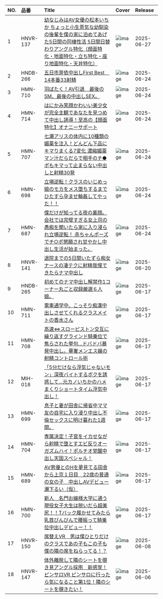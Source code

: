 |NO.|品番|Title|Cover|Release|
|:---|:---|:---|:---|:---|
1|HNVR-137|[幼なじみはAV女優の松本いちか ちょっと小生意気な幼馴染の後輩を僕の家に泊めてあげた5日間の同棲性活 5日間日替わりアングル特化（顔面特化・地面特化・立ち特化・座り地面特化・天井特化）](https://www.avmoive.top/index.php/archives/56678/)|![image](https://cdn.up-timely.com/image/25/content/79982/EJHLNhwWB6TwS3DNsSQxNnVPGuRu7UfO28Bbbvv1.jpg)|2025-06-27
2|HNDB-266|[五日市芽依中出しFirst Best　14本番33射精](https://www.avmoive.top/index.php/archives/57075/)|![image](https://cdn.up-timely.com/image/25/content/79981/qW84TyHrY1SBK2xxdAvGGEe4bpNSLWJyZswjVdjZ.jpg)|2025-06-24
3|HMN-710|[羽ばたく！AV引退　最後のSM、最後の中出しSEX。](https://www.avmoive.top/index.php/archives/57074/)|![image](https://cdn.up-timely.com/image/25/content/79979/9h0nAvCYXI7pZhlv3iDN8myY6WSCiLSCY9b7LxWe.jpg)|2025-06-24
4|HMN-714|[はにかみ笑顔かわいい美少女が完全主観であなたを見つめて中出し誘導！至高の【顔面特化】オナニーサポート](https://www.avmoive.top/index.php/archives/57073/)|![image](https://cdn.up-timely.com/image/25/content/79980/mrvpac87LCVzMNSvAI1Tb7wuEUidAFrfIrWofIGY.jpg)|2025-06-24
5|HMN-707|[七瀬アリスの体内に10種類の媚薬を注入！どんどん下品にキマりまくる7変化 濃縮媚薬マン汁だらだらで相手のチ●ポもキマって止まらない中出しと射精30発](https://www.avmoive.top/index.php/archives/57072/)|![image](https://cdn.up-timely.com/image/25/content/79978/zsKVTUB6JfiMfO6xALVLOCezXb34Hx7DCSLBBFDA.jpg)|2025-06-24
6|HMN-698|[立場逆転！クラスのいじめっ娘のモカをメス堕ちするまでひたすら孕ませ輪姦してやった！！](https://www.avmoive.top/index.php/archives/57071/)|![image](https://cdn.up-timely.com/image/25/content/79977/tvbP2X955rambSRMaKA5rLRMznJ5Ugy8RbqYi5xk.jpg)|2025-06-24
7|HMN-687|[僕だけが知ってる夜の裏顔。会社では完璧すぎる女上司の愚痴を聞いたら家に入り浸られ立場逆転！ 赤ちゃんポーズでチ○ポ懇願され甘やかし中出し生活が始まった。](https://www.avmoive.top/index.php/archives/57070/)|![image](https://cdn.up-timely.com/image/25/content/79976/0FaTvom8DTznVDyTz8hzeEgOcfFxEqhGlVoYxPfH.jpg)|2025-06-24
8|HNVR-141|[退院までの5日間いたずら痴女ナースの凄テクに射精我慢できたらナマ中出し](https://www.avmoive.top/index.php/archives/56993/)|![image](https://cdn.up-timely.com/image/25/content/79853/myQWa9mbwzTCfRzGPgRW2ok6KfNIqChWPjfnqXKi.jpg)|2025-06-20
9|HNDB-265|[初めてのナマ中出し解禁作1コーナー丸ごと収録厳選６人娘。](https://www.avmoive.top/index.php/archives/57960/)|![image](https://cdn.up-timely.com/image/25/content/79852/YE6ZfeIl943OwvOPsZSok25Q26My77bruKOlaJc7.jpg)|2025-06-17
10|HMN-711|[電車通学中、こっそり痴漢中出しさせてくれるクラスメイトの香水さん](https://www.avmoive.top/index.php/archives/57959/)|![image](https://cdn.up-timely.com/image/25/content/79851/NKGhghCefHasM0cY4XkgsfftYarfSqx1aM3SOi15.jpg)|2025-06-17
11|HMN-708|[高速⇔スローピストン交互に繰り返すグラインド騎乗位で焦らされた挙句…ドバドバ暴発中出し。華奢メンエス嬢の射精コントロール術](https://www.avmoive.top/index.php/archives/57958/)|![image](https://cdn.up-timely.com/image/25/content/79850/8ewo3hNrTsXc070koqFZOl8kMwEysh3NUH6Ie527.jpg)|2025-06-17
12|MIH-018|[「5分だけなら浮気じゃないモン」深夜バイトするボクを誘惑して…元カノいちかのハメまくりショートタイム浮気中出し！](https://www.avmoive.top/index.php/archives/57957/)|![image](https://cdn.up-timely.com/image/25/content/79854/Bf9ldK7bpDNoK63x6KyHLJcw73mmIErb97EKeT41.jpg)|2025-06-17
13|HMN-699|[息子と妻が田舎に帰省中ママ友の自宅に入り浸り中出し不倫セックスに明け暮れた1週間。](https://www.avmoive.top/index.php/archives/57956/)|![image](https://cdn.up-timely.com/image/25/content/79847/wlM3PG9ShuFfmEGVVLkZ3UAPONPB5xbunFso5qE3.jpg)|2025-06-17
14|HMN-704|[専属決定！子宮をイカせながら射精で堕とすエビ反りオーガズムハイ！ポルチオ覚醒中出し天国スペシャル！](https://www.avmoive.top/index.php/archives/57955/)|![image](https://cdn.up-timely.com/image/25/content/79849/nwHYDCSBh2KY7bh8fzJZ5ntlp9QREIiHPaXlxNkO.jpg)|2025-06-17
15|HMN-689|[AV男優とのHを夢見てる田舎から上京１日目　22歳の普通の女の子　中出しAVデビュー 瀬下るい（仮）](https://www.avmoive.top/index.php/archives/57954/)|![image](https://cdn.up-timely.com/image/25/content/79846/HbwGCBeCMQDLVaS4PyeZvjy6uqkRq2wiv9bP4KvK.jpg)|2025-06-17
16|HMN-700|[新人　名門お嬢様大学に通う現役女子大生は脱いだら超美尻！！Tバック履かせてみたら乳首びんびんで腰振って騎乗位中出しデビュー！！](https://www.avmoive.top/index.php/archives/57953/)|![image](https://cdn.up-timely.com/image/25/content/79848/9pJvB9Xg9b4658dxcW9B01BHSdZ6h0uADwPcAuit.jpg)|2025-06-17
17|HNVR-150|[席替えVR　男は僕ひとりだけのクラスであの子もこの子も僕の隣の席をねらってる！？](https://www.avmoive.top/index.php/archives/57161/)|![image](https://cdn.up-timely.com/image/25/content/79742/Q39Wb8ljQkWRhqzyGZ4uRV32kacJR0mXVz9lPeK1.jpg)|2025-06-08
18|HNVR-147|[体外離脱して隣のシートを覗き見アングル採用　新感覚！ピンサロVR ピンサロに行ったら気になること第1位！隣のシートを覗きたい！](https://www.avmoive.top/index.php/archives/57521/)|![image](https://cdn.up-timely.com/image/25/content/79587/Xa6pM00OgO6ncj1hMTlmNGmL095CDQUAwMiPFlm6.jpg)|2025-06-06